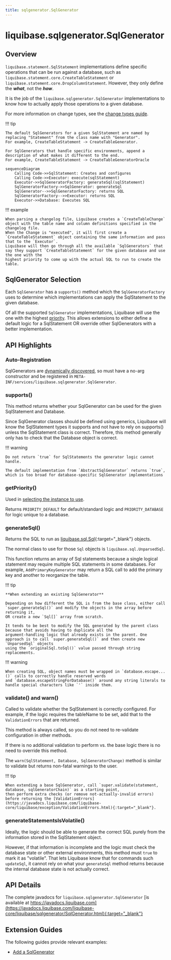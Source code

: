 ```yaml
---
title: sqlgenerator.SqlGenerator
---
```


# liquibase.sqlgenerator.SqlGenerator

## Overview

`liquibase.statement.SqlStatement` implementations define specific operations that can be run against a database, such as 
`liquibase.statement.core.CreateTableStatement` or `liquibase.statement.core.DropColumnStatement`. 
However, they only define the **_what_**, not the **_how_**. 

It is the job of the `liquibase.sqlgenerator.SqlGenerator` implementations to know how to actually apply those operations to a given database.

For more information on change types, see the [change types guide](change-change.md).

!!! tip

    The default SqlGenerators for a given SqlStatement are named by replacing "Statement" from the class name with "Generator".
    For example, CreateTableStatement -> CreateTableGenerator.

    For SqlGenerators that handle specific environments, append a description of what makes it different to the end.
    For example, CreateTableStatement -> CreateTableGeneratorOracle

```mermaid
sequenceDiagram
    Calling Code->>SqlStatement: Creates and configures
    Calling Code->>Executor: execute(sqlStatement)
    Executor->>SqlGeneratorFactory: generateSql(sqlStatement)
    SqlGeneratorFactory->>SqlGenerator: generateSql
    SqlGenerator-->>SqlGeneratorFactory: returns SQL
    SqlGeneratorFactory-->>Executor: returns SQL
    Executor->>Database: Executes SQL
```

!!! example

    When parsing a changelog file, Liquibase creates a `CreateTableChange` object with the table name and column definitions specified in the changelog file.
    When the Change is "executed", it will first create a `CreateTableStatement` object containing the same information and pass that to the `Executor`. 
    Liquibase will then go through all the available `SqlGenerators` that say they support `CreateTableStatement` for the given database and use the one with the
    highest priority to come up with the actual SQL to run to create the table.


## SqlGenerator Selection

Each `SqlGenerator` has a `supports()` method which the `SqlGeneratorFactory` uses to determine which implementations can apply the SqlStatement to the given database.

Of all the supported `SqlGenerator` implementations, Liquibase will use the one with the highest [priority](../architecture/service-discovery.md).
This allows extensions to either define a default logic for a SqlStatement OR override other SqlGenerators with a better implementation.

## API Highlights

### Auto-Registration

SqlGenerators are [dynamically discovered](../architecture/service-discovery.md), so must have a no-arg constructor and be registered in `META-INF/services/liquibase.sqlgenerator.SqlGenerator`.

### supports()

This method returns whether your SqlGenerator can be used for the given SqlStatement and Database.

Since SqlGenerator classes should be defined using generics, Liquibase will know the SqlStatement types it supports and not have to rely on supports() unless the SqlStatement class is correct.
Therefore, this method generally only has to check that the Database object is correct.

!!! warning

    Do not return `true` for SqlStatements the generator logic cannot handle. 

    The default implementation from `AbstractSqlGenerator` returns `true`, which is too broad for database-specific SqlGenerator implementations

### getPriority()

Used in [selecting the instance to use](#sqlgenerator-selection).

Returns `PRIORITY_DEFAULT` for default/standard logic and `PRIORITY_DATABASE` for logic unique to a database.

### generateSql()

Returns the SQL to run as [liquibase.sql.Sql](https://javadocs.liquibase.com/liquibase-core/liquibase/sql/Sql.html){:target="_blank"} objects.

The normal class to use for those `Sql` objects is `liquibase.sql.UnparsedSql`.

This function returns an array of Sql statements because a single logical statement may require multiple SQL statements in some databases.
For example, `AddPrimaryKeyGenerator` may return a SQL call to add the primary key and another to reorganize the table.

!!! tip

    **When extending an existing SqlGenerator**

    Depending on how different the SQL is from the base class, either call `super.generateSql()` and modify the objects in the array before returning it, 
    OR create a new `Sql[]` array from scratch. 

    It tends to be best to modify the SQL generated by the parent class because that avoids having to duplicate all the
    argument-handling logic that already exists in the parent. One approach is to call `super.generateSql()` and then create new `UnparsedSql` objects 
    using the `originalSql.toSql()` value passed through string replacements. 

!!! warning

    When creating SQL, object names must be wrapped in `database.escape...()` calls to correctly handle reserved words 
    and `database.escapeStringForDatabase()` around any string literals to handle special characters like `'` inside them.  

### validate() and warn()

Called to validate whether the SqlStatement is correctly configured. For example, if the logic requires the tableName to be set, add that to the `ValidationErrors` that are returned.

This method is always called, so you do not need to re-validate configuration in other methods.

If there is no additional validation to perform vs. the base logic there is no need to override this method.

The `warn(SqlStatement, Database, SqlGeneratorChange)` method is similar to validate but returns non-fatal warnings to the user.

!!! tip

    When extending a base SqlGenerator, call `super.validate(statement, database, sqlGeneratorChain)` as a starting point, 
    then perform extra checks (or remove not-actually-invalid errors) before returning the [ValidationErrors](https://javadocs.liquibase.com/liquibase-core/liquibase/exception/ValidationErrors.html){:target="_blank"}.

### generateStatementsIsVolatile()

Ideally, the logic should be able to generate the correct SQL purely from the information stored in the SqlStatement object.

However, if that information is incomplete and the logic must check the database state or other external environments, this method must `true` to mark it as "volatile".
That lets Liquibase know that for commands such `updateSql`, it cannot rely on what your `generateSql` method returns because the internal database state is not actually correct.

## API Details

The complete javadocs for `liquibase.sqlgenerator.SqlGenerator` [is available at https://javadocs.liquibase.com](https://javadocs.liquibase.com/liquibase-core/liquibase/sqlgenerator/SqlGenerator.html){:target="_blank"}

## Extension Guides

The following guides provide relevant examples:

- [Add a SqlGenerator](../../extensions-integrations/extension-guides/add-a-sql-generator.md)